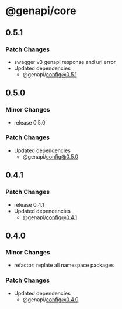 # @genapi/core

## 0.5.1

### Patch Changes

- swagger v3 genapi response and url error
- Updated dependencies
  - @genapi/config@0.5.1

## 0.5.0

### Minor Changes

- release 0.5.0

### Patch Changes

- Updated dependencies
  - @genapi/config@0.5.0

## 0.4.1

### Patch Changes

- release 0.4.1
- Updated dependencies
  - @genapi/config@0.4.1

## 0.4.0

### Minor Changes

- refactor: replate all namespace packages

### Patch Changes

- Updated dependencies
  - @genapi/config@0.4.0
